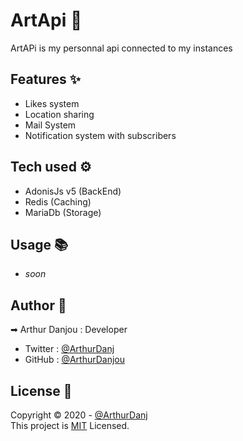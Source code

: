 # ArtApi 🧠

ArtAPi is my personnal api connected to my instances

## Features ✨

- Likes system
- Location sharing
- Mail System
- Notification system with subscribers

## Tech used ⚙

- AdonisJs v5 (BackEnd)
- Redis (Caching)
- MariaDb (Storage)

## Usage 📚

- *soon*

## Author 👤
➡ Arthur Danjou : Developer
- Twitter : [@ArthurDanj](https://twitter.com/ArthurDanj)
- GitHub : [@ArthurDanjou](https://github.com/ArthurDanjou)

## License 📑
Copyright © 2020 - [@ArthurDanj](https://arthurdanjou.fr) \
This project is [MIT](https://github.com/ArthurDanjou/artapi/blob/master/License) Licensed.
